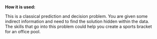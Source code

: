 **How it is used:**

This is a classical prediction and decision problem. 
You are given some indirect information and need to find the solution hidden within the data.
The skills that go into this problem could help you create a sports bracket for an office pool.
